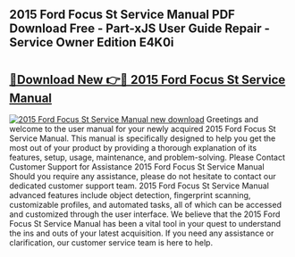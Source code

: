 ## 2015 Ford Focus St Service Manual PDF Download Free - Part-xJS User Guide Repair - Service Owner Edition E4K0i

# <h2><a href="http://bc16149.oget.top/?id=2015+Ford+Focus+St+Service+Manual">🔗Download New 👉🔴 2015 Ford Focus St Service Manual</a></h2>

[![2015 Ford Focus St Service Manual new download](https://i.imgur.com/5g1atiW.png)](http://bc16149.oget.top/?id=2015+Ford+Focus+St+Service+Manual)
Greetings and welcome to the user manual for your newly acquired 2015 Ford Focus St Service Manual. This manual is specifically designed to help you get the most out of your product by providing a thorough explanation of its features, setup, usage, maintenance, and problem-solving. Please Contact Customer Support for Assistance 2015 Ford Focus St Service Manual Should you require any assistance, please do not hesitate to contact our dedicated customer support team. 2015 Ford Focus St Service Manual advanced features include object detection, fingerprint scanning, customizable profiles, and automated tasks, all of which can be accessed and customized through the user interface. We believe that the 2015 Ford Focus St Service Manual has been a vital tool in your quest to understand the ins and outs of your latest acquisition. If you need any assistance or clarification, our customer service team is here to help.
